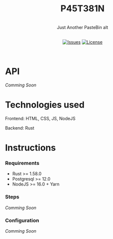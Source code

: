 <div align="center">
    <h1> P45T381N </h1>
	<br>
    Just Another PasteBin alt
    <br>
	<br>
    <p align="center">
	<a href="https://github.com/bravo68web/P45T381N/issues">
		<img alt="Issues" src="https://custom-icon-badges.herokuapp.com/github/issues/bravo68web/P45T381N?style=for-the-badge&logo=issue-opened&color=9ccfd8&logoColor=eb6f92&labelColor=12101F"></a>
	<a href="https://github.com/bravo68web/P45T381N/blob/main/LICENSE">
		<img alt="License" src="https://custom-icon-badges.herokuapp.com/github/license/bravo68web/P45T381N?style=for-the-badge&logo=law&color=c4a7e7&logoColor=ebbcba&labelColor=12101F"></a>
    </p>
    <br>
</div>

# API

_Comming Soon_

# Technologies used

Frontend: HTML, CSS, JS, NodeJS

Backend: Rust

# Instructions

### Requirements

- Rust >= 1.58.0
- Postgresql >= 12.0
- NodeJS >= 16.0 + Yarn

### Steps

_Comming Soon_

### Configuration

_Comming Soon_
